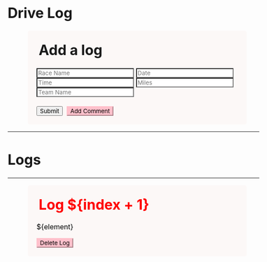 <html lang="en">
<head>
<style>
  *{
    font-family: "Inter", sans-serif;
  }
  body{
    font-size: 1rem;
    font-weight: 400;aa
    line-height: 1.5;
    text-align: left;
  }
  .card{
    border-style: round;
    border-radius: 5px;
    border-width: 20px;
    padding-top: 1.25rem;
    padding-right: 1.25rem;
    padding-bottom: 1.25rem;
    padding-left: 1.25rem;
    background-color: #fcf8f7;
    width:80%;
    margin-left: 8%;
    margin-top: 2%;
    margin-bottom: 2%;
    position: relative;
    column;flex-direction:column;min-width:0;
    display:-ms-flexbox;display:flex;
    }
  .card-title{
    margin-left:5px;
    margin-top:5px;
  }
  .form-control{
    margin-left:5px;
    border-style: round;
    border-radius: 5px;
    border-width: 2px;
    width: 98%;
    length: 100%;
    font-family: sans-sarif;
    padding: 0.375rem 0.75rem;
    font-size: 1rem;
    font-weight: 400;
    line-height: 1.5;
    color: #495057;
    background-color: #fff;
    background-clip: padding-box;
    border: 1px solid #ced4da;
  }
  .form-group {
    margin-bottom: 1rem;
}
</style>
</head>

<body>
<div class="container my-3">
    <h1>Drive Log</h1>
    <div class="card">
        <div class="card-body">
            <h1 class="card-title">
                Add a log
            </h1>
            <div class="form-group">
                <input type="text" id="raceName" name="raceName" placeholder="Race Name" style="background-color: white">
                <input type="text" id="date" name="date" placeholder="Date" style="background-color: white">
                <input type="text" id="time" name="time" placeholder="Time" style="background-color: white">
                <input type="text" id="miles" name="miles" placeholder="Miles" style="background-color: white">
                <input type="text" id="teamName" name="teamName" placeholder="Team Name" style="background-color: white">
            </div>
            <button type="submit" onclick="formSubmit()">Submit</button>
            <button onclick="showNotes()" class="btn btn-primary"
                    id="addBtn" style=
                            "background-color:pink; border-color: pink; margin-left:5px; margin-top:5px">
                Add Comment
            </button>
        </div>
    </div>
    <hr>
    <h1>Logs</h1>
    <hr>

<div id="notes" class=
            "container-fluid" style="color: red">
            <div class="noteCard my-2 mx-2 card">
                        <div class="card-body" >
                            <h1 class="card-title" >
                                Log ${index + 1}
                            </h1>
                            <p class="card-text" style="color:black">
                                ${element}
                            </p>
                        <button id="${index}" onclick=
                            "deleteNote(this.id)"
                            class="btn btn-primary" style="background-color:pink; border-color: pink">
                            Delete Log
                        </button>
                    </div>
                </div>
    </div>
</div>
<script type="text/javascript">
    function formSubmit() {
        let raceName = document.getElementById("raceName").value;
        let date = document.getElementById("date").value;
        let time = document.getElementById("time").value;
        let miles = document.getElementById("miles").value;
        let teamName = document.getElementById("teamName").value;
        data = {raceName: raceName, date: date, time: time, miles: miles, teamName: teamName}
        var requestOptions = {
            method: 'POST',
            mode: 'cors',
            cache: 'no-cache',
            credentials: 'include',
            headers: {
                'Content-Type': 'application/json'
            },
            body: JSON.stringify(data)
        };
        fetch(
            `https://f1-backend.aadit.dev/api/team/setDriverLog`,requestOptions
            )
            .then(response => response.text())
  .then(result => {
            console.log(result);
            if (result == `DriveLog created successfully`) {
            document.getElementById(addBtn) += `
            `;
            } else {
            alert("Error occurred during submission, reload and try again.");
            }
        })
        .catch(error => console.log('error', error));
        }
</script>

<!-- <script type="text/javascript">
    function formSubmit(){
        let raceName = document.getElementById("raceName").value;
        let date = document.getElementById("date").value;
        let time = document.getElementById("time").value;
        let miles = document.getElementById("miles").value;
        var myHeaders = new Headers();
            myHeaders.append("Content-Type", "application/json");
            data = {raceName: raceName, date: date, time: time, miles: miles}
        var requestOptions = {
            method: 'POST',
            headers: myHeaders,
            redirect: 'manual',
            body: JSON.stringify(data)
        };
        fetch(
            `https://f1-backend.aadit.dev/api/driveLog/newDriveLog`,requestOptions
            )
            .then(response => response.text())
        .then(result => {
            console.log(result);
            if (result == `${date} listed successfully`) {
            window.location.href = "https://aaditgupta21.github.io/reunion/login";
            document.getElementById(addBtn) += `
            <div class="noteCard my-2 mx-2 card">
                        <div class="card-body" >
                            <h1 class="card-title" >
                                Log ${index + 1}
                            </h1>
                            <p class="card-text" style="color:black">
                                ${element}
                            </p>
                        <button id="${index}" onclick=
                            "deleteNote(this.id)"
                            class="btn btn-primary" style="background-color:pink; border-color: pink">
                            Delete Log
                        </button>
                    </div>
                </div>`;
            } else {
            alert("Error occurred during submission, reload and try again.");
            }
        })
        .catch(error => console.log('error', error));
        }
        // If user adds a note, add it to the localStorage
        let addBtn = document.getElementById("addBtn");
        addBtn.addEventListener("click", function (e) {
            let addTxt = document.getElementById("addTxt");
            let notes = document.getElementById("notes").value;
            if (notes == null) notesObj = [];
            else notesObj = JSON.parse(notes);
            notesObj.push(addTxt.value);
            document.getElementById("notes", JSON.stringify(notesObj)).value;
            addTxt.value = "";
            showNotes();
        });
    // Function to show elements from localStorage
    function showNotes() {
        let notes = document.getElementById("notes").value;
        if (notes == null) {notesObj = []};
        else notesObj = JSON.parse(notes);
        let html = "";
        notesObj.forEach(function (element, index) {
            html += `
      <div class="noteCard my-2 mx-2 card">
				<div class="card-body" >
					<h1 class="card-title" >
						Comment ${index + 1}
					</h1>
					<p class="card-text" style="color:black">
						${element}
					</p>
				<button id="${index}" onclick=
					"deleteNote(this.id)"
					class="btn btn-primary" style="background-color:pink; border-color: pink">
					Delete Comment
				</button>
			</div>
		</div>`;
        });
        let notesElm = document.getElementById("notes");
        if (notesObj.length != 0) notesElm.innerHTML = html;
        else
            notesElm.innerHTML = `Nothing to show!
		Use "Add a Note" section above to add notes.`;
    }
    // Function to delete a note
    function deleteNote(index) {
        let notes = localStorage.getItem("notes");
        if (notes == null) notesObj = [];
        else notesObj = JSON.parse(notes);
        notesObj.splice(index, 1);
        localStorage.setItem("notes",
            JSON.stringify(notesObj));
        showNotes();
    }
</script> -->
</html>